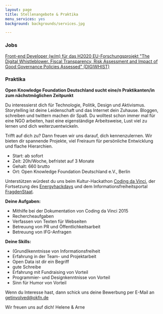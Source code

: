 ```yaml
---
layout: page
title: Stellenangebote & Praktika
menu_services: yes
background: backgrounds/services.jpg

---
```


### Jobs

<a href="http://okfn.de/blog/2015/08/Stellenausschreibung-DIGIWHIST/">Front-end Developer (w/m) für das H2020 EU-Forschungsprojekt "The Digital Whistleblower. Fiscal Transparency, Risk Assessment and Impact of Good Governance Policies Assessed" (DIGIWHIST)</a> 


### Praktika


**Open Knowledge Foundation Deutschland sucht eine/n Praktikanten/in zum nächstmöglichen Zeitpunkt**

Du interessierst dich für Technologie, Politik, Design und Aktivismus. Storytelling ist deine Leidenschaft und das Internet dein Zuhause. Bloggen, schreiben und twittern machen dir Spaß. Du wolltest schon immer mal für eine NGO arbeiten, hast eine eigenständige Arbeitsweise, Lust viel zu lernen und dich weiterzuentwickeln.

Trifft auf dich zu? Dann freuen wir uns darauf, dich kennenzulernen. Wir bieten dir spannende Projekte, viel Freiraum für persönliche Entwicklung und flache Hierarchien.

* Start: ab sofort
* Zeit: 20h/Woche, befristet auf 3 Monate
* Gehalt: 660 brutto 
* Ort: Open Knowledge Foundation Deutschland e.V., Berlin

Unterstützen würdest du uns beim Kultur-Hackathon [Coding da Vinci](http://codingdavinci.de), der Fortsetzung des [Energyhackdays](http://energyhack.de) und dem Informationsfreiheitsportal [FragdenStaat](https://fragdenstaat.de).

**Deine Aufgaben:**

* Mithilfe bei der Dokumentation von Coding da Vinci 2015
* Rechercheaufgaben
* Verfassen von Texten für Webseiten
* Betreuung von PR und Öffentlichkeitsarbeit
* Betreuung von IFG-Anfragen

**Deine Skills:**

* (Grund)kenntnisse von Informationsfreiheit
* Erfahrung in der Team- und Projektarbeit
* Open Data ist dir ein Begriff
* gute Schreibe
* Erfahrung mit Fundraising von Vorteil
* Programmier- und Designkenntnisse von Vorteil
* Sinn für Humor von Vorteil

Wenn du Interesse hast, dann schick uns deine Bewerbung per E-Mail an [getinvolved@okfn.de](mailto:getinvolved@okfn.de) 

Wir freuen uns auf dich!
Helene & Arne
